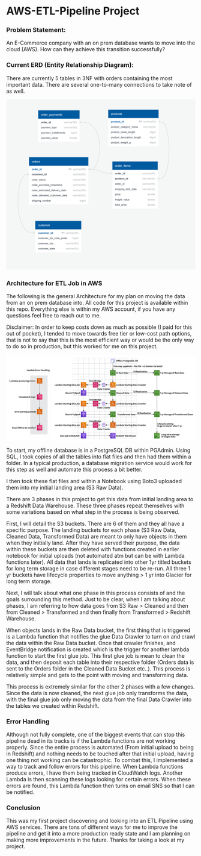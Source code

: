 # AWS-ETL-Pipeline Project

### Problem Statement:

An E-Commerce company with an on prem database wants to move into the cloud (AWS). How can they achieve this transition successfully?

### Current ERD (Entity Relationship Diagram):

There are currently 5 tables in 3NF with orders containing the most important data. There are several one-to-many connections to take note of as well.

![](./Pictures/ERD-Diagram.PNG)

### Architecture for ETL Job in AWS

The following is the general Architecture for my plan on moving the data from an on prem database into. All code for this project is available within this repo. Everything else is within my AWS account, if you have any questions feel free to reach out to me.

Disclaimer: In order to keep costs down as much as possible (I paid for this out of pocket), I tended to move towards free tier or low-cost path options, that is not to say that this is the most efficient way or would be the only way to do so in production, but this worked for me on this project.

![](./Pictures/Architecture_04222022.PNG)

To start, my offline database is in a PostgreSQL DB within PGAdmin. Using SQL, I took copies of all the tables into flat files and then had them within a folder. In a typical production, a database migration service would work for this step as well and automate this process a bit better.

I then took these flat files and within a Notebook using Boto3 uploaded them into my initial landing area (S3 Raw Data). 

There are 3 phases in this project to get this data from initial landing area to a Redshift Data Warehouse. These three phases repeat themselves with some variations based on what step in the process is being observed.

First, I will detail the S3 buckets. There are 6 of them and they all have a specific purpose. The landing buckets for each phase (S3 Raw Data, Cleaned Data, Transformed Data) are meant to only have objects in them when they initially land. After they have served their purpose, the data within these buckets are then deleted with functions created in earlier notebook for initial uploads (not automated atm but can be with Lambda functions later). All data that lands is replicated into other 1yr titled buckets for long term storage in case different stages need to be re-run. All three 1 yr buckets have lifecycle properties to move anything > 1 yr into Glacier for long term storage.

Next, I will talk about what one phase in this process consists of and the goals surrounding this method. Just to be clear, when I am talking about phases, I am referring to how data goes from S3 Raw > Cleaned and then from Cleaned > Transformed and then finally from Transformed > Redshift Warehouse.

When objects lands in the Raw Data bucket, the first thing that is triggered is a Lambda function that notifies the glue Data Crawler to turn on and crawl the data within the Raw Data bucket. Once that crawler finishes, and EventBridge notification is created which is the trigger for another lambda function to start the first glue job. This first glue job is mean to clean the data, and then deposit each table into their respective folder (Orders data is sent to the Orders folder in the Cleaned Data Bucket etc..). This process is relatively simple and gets to the point with moving and transforming data.

This process is extremely similar for the other 2 phases with a few changes. Since the data is now cleaned, the next glue job only transforms the data, with the final glue job only moving the data from the final Data Crawler into the tables we created within Redshift.

### Error Handling

Although not fully complete, one of the biggest events that can stop this pipeline dead in its tracks is if the Lambda functions are not working properly. Since the entire process is automated (From initial upload to being in Redshift) and nothing needs to be touched after that initial upload, having one thing not working can be catastrophic. To combat this, I implemented a way to track and follow errors for this pipeline. When Lambda functions produce errors, I have them being tracked in CloudWatch logs. Another Lambda is then scanning these logs looking for certain errors. When these errors are found, this Lambda function then turns on email SNS so that I can be notified.

### Conclusion

This was my first project discovering and looking into an ETL Pipeline using AWS services. There are tons of different ways for me to improve the pipeline and get it into a more production ready state and I am planning on making more improvements in the future. Thanks  for taking a look at my project.
